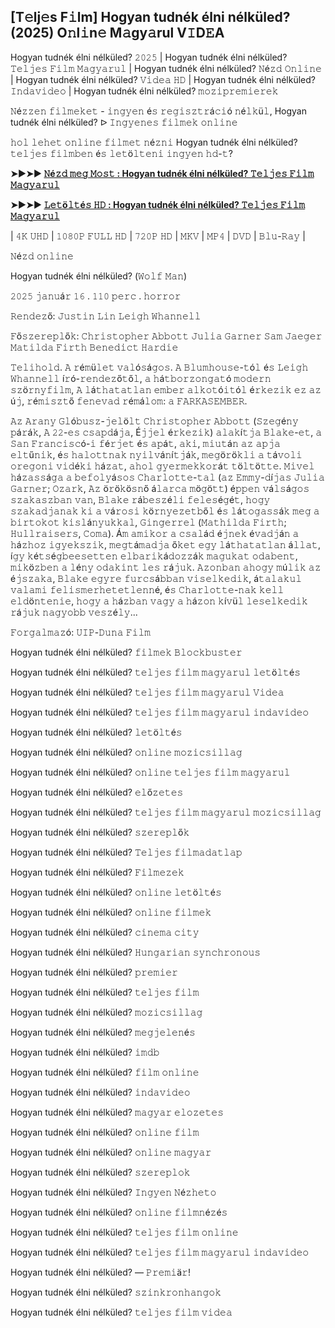 ## [T𝚎lj𝚎s F𝚒lm] Hogyan tudnék élni nélküled? (2025) O𝚗l𝚒n𝚎 M𝚊gy𝚊rul V𝙸D𝙴A

Hogyan tudnék élni nélküled? 𝟸𝟶𝟸𝟻 | Hogyan tudnék élni nélküled? 𝚃𝚎𝚕𝚓𝚎𝚜 𝙵𝚒𝚕𝚖 𝙼𝚊𝚐𝚢𝚊𝚛𝚞𝚕 | Hogyan tudnék élni nélküled? 𝙽é𝚣𝚍 𝙾𝚗𝚕𝚒𝚗𝚎 | Hogyan tudnék élni nélküled? 𝚅𝚒𝚍𝚎𝚊 𝙷𝙳 | Hogyan tudnék élni nélküled? 𝙸𝚗𝚍𝚊𝚟𝚒𝚍𝚎𝚘 | Hogyan tudnék élni nélküled? 𝚖𝚘𝚣𝚒𝚙𝚛𝚎𝚖𝚒𝚎𝚛𝚎𝚔

𝙽é𝚣𝚣𝚎𝚗 𝚏𝚒𝚕𝚖𝚎𝚔𝚎𝚝 - 𝚒𝚗𝚐𝚢𝚎𝚗 é𝚜 𝚛𝚎𝚐𝚒𝚜𝚣𝚝𝚛á𝚌𝚒ó 𝚗é𝚕𝚔ü𝚕, Hogyan tudnék élni nélküled? ᐅ 𝙸𝚗𝚐𝚢𝚎𝚗𝚎𝚜 𝚏𝚒𝚕𝚖𝚎𝚔 𝚘𝚗𝚕𝚒𝚗𝚎

𝚑𝚘𝚕 𝚕𝚎𝚑𝚎𝚝 𝚘𝚗𝚕𝚒𝚗𝚎 𝚏𝚒𝚕𝚖𝚎𝚝 𝚗é𝚣𝚗𝚒 Hogyan tudnék élni nélküled? 𝚝𝚎𝚕𝚓𝚎𝚜 𝚏𝚒𝚕𝚖𝚋𝚎𝚗 é𝚜 𝚕𝚎𝚝ö𝚕𝚝𝚎𝚗𝚒 𝚒𝚗𝚐𝚢𝚎𝚗 𝚑𝚍-𝚝?

**➤►➤► [𝙽é𝚣𝚍 𝚖𝚎𝚐 𝙼𝚘𝚜𝚝 : Hogyan tudnék élni nélküled? 𝚃𝚎𝚕𝚓𝚎𝚜 𝙵𝚒𝚕𝚖 𝙼𝚊𝚐𝚢𝚊𝚛𝚞𝚕](https://t.co/ER7HkMcZjj)**

**➤►➤► [𝙻𝚎𝚝ö𝚕𝚝é𝚜 𝙷𝙳 : Hogyan tudnék élni nélküled? 𝚃𝚎𝚕𝚓𝚎𝚜 𝙵𝚒𝚕𝚖 𝙼𝚊𝚐𝚢𝚊𝚛𝚞𝚕](https://t.co/ER7HkMcZjj)**

| 𝟺𝙺 𝚄𝙷𝙳 | 𝟷𝟶𝟾𝟶𝙿 𝙵𝚄𝙻𝙻 𝙷𝙳 | 𝟽𝟸𝟶𝙿 𝙷𝙳 | 𝙼𝙺𝚅 | 𝙼𝙿𝟺 | 𝙳𝚅𝙳 | 𝙱𝚕𝚞-𝚁𝚊𝚢 |

𝙽é𝚣𝚍 𝚘𝚗𝚕𝚒𝚗𝚎

Hogyan tudnék élni nélküled? (𝚆𝚘𝚕𝚏 𝙼𝚊𝚗)

𝟸𝟶𝟸𝟻 𝚓𝚊𝚗𝚞á𝚛 𝟷𝟼 . 𝟷𝟷𝟶 𝚙𝚎𝚛𝚌 . 𝚑𝚘𝚛𝚛𝚘𝚛

𝚁𝚎𝚗𝚍𝚎𝚣ő: 𝙹𝚞𝚜𝚝𝚒𝚗 𝙻𝚒𝚗 𝙻𝚎𝚒𝚐𝚑 𝚆𝚑𝚊𝚗𝚗𝚎𝚕𝚕

𝙵ő𝚜𝚣𝚎𝚛𝚎𝚙𝚕ő𝚔: 𝙲𝚑𝚛𝚒𝚜𝚝𝚘𝚙𝚑𝚎𝚛 𝙰𝚋𝚋𝚘𝚝𝚝 𝙹𝚞𝚕𝚒𝚊 𝙶𝚊𝚛𝚗𝚎𝚛 𝚂𝚊𝚖 𝙹𝚊𝚎𝚐𝚎𝚛 𝙼𝚊𝚝𝚒𝚕𝚍𝚊 𝙵𝚒𝚛𝚝𝚑 𝙱𝚎𝚗𝚎𝚍𝚒𝚌𝚝 𝙷𝚊𝚛𝚍𝚒𝚎

𝚃𝚎𝚕𝚒𝚑𝚘𝚕𝚍. 𝙰 𝚛é𝚖ü𝚕𝚎𝚝 𝚟𝚊𝚕ó𝚜á𝚐𝚘𝚜. 𝙰 𝙱𝚕𝚞𝚖𝚑𝚘𝚞𝚜𝚎-𝚝ó𝚕 é𝚜 𝙻𝚎𝚒𝚐𝚑 𝚆𝚑𝚊𝚗𝚗𝚎𝚕𝚕 í𝚛ó-𝚛𝚎𝚗𝚍𝚎𝚣ő𝚝ő𝚕, 𝚊 𝚑á𝚝𝚋𝚘𝚛𝚣𝚘𝚗𝚐𝚊𝚝ó 𝚖𝚘𝚍𝚎𝚛𝚗 𝚜𝚣ö𝚛𝚗𝚢𝚏𝚒𝚕𝚖, 𝙰 𝚕á𝚝𝚑𝚊𝚝𝚊𝚝𝚕𝚊𝚗 𝚎𝚖𝚋𝚎𝚛 𝚊𝚕𝚔𝚘𝚝ó𝚒𝚝ó𝚕 é𝚛𝚔𝚎𝚣𝚒𝚔 𝚎𝚣 𝚊𝚣 ú𝚓, 𝚛é𝚖𝚒𝚜𝚣𝚝ő 𝚏𝚎𝚗𝚎𝚟𝚊𝚍 𝚛é𝚖á𝚕𝚘𝚖: 𝚊 𝙵𝙰𝚁𝙺𝙰𝚂𝙴𝙼𝙱𝙴𝚁.

𝙰𝚣 𝙰𝚛𝚊𝚗𝚢 𝙶𝚕ó𝚋𝚞𝚜𝚣-𝚓𝚎𝚕ö𝚕𝚝 𝙲𝚑𝚛𝚒𝚜𝚝𝚘𝚙𝚑𝚎𝚛 𝙰𝚋𝚋𝚘𝚝𝚝 (𝚂𝚣𝚎𝚐é𝚗𝚢 𝚙á𝚛á𝚔, 𝙰 𝟸𝟸-𝚎𝚜 𝚌𝚜𝚊𝚙𝚍á𝚓𝚊, É𝚓𝚓𝚎𝚕 é𝚛𝚔𝚎𝚣𝚒𝚔) 𝚊𝚕𝚊𝚔í𝚝𝚓𝚊 𝙱𝚕𝚊𝚔𝚎-𝚎𝚝, 𝚊 𝚂𝚊𝚗 𝙵𝚛𝚊𝚗𝚌𝚒𝚜𝚌ó-𝚒 𝚏é𝚛𝚓𝚎𝚝 é𝚜 𝚊𝚙á𝚝, 𝚊𝚔𝚒, 𝚖𝚒𝚞𝚝á𝚗 𝚊𝚣 𝚊𝚙𝚓𝚊 𝚎𝚕𝚝ű𝚗𝚒𝚔, é𝚜 𝚑𝚊𝚕𝚘𝚝𝚝𝚗𝚊𝚔 𝚗𝚢𝚒𝚕𝚟á𝚗í𝚝𝚓á𝚔, 𝚖𝚎𝚐ö𝚛ö𝚔𝚕𝚒 𝚊 𝚝á𝚟𝚘𝚕𝚒 𝚘𝚛𝚎𝚐𝚘𝚗𝚒 𝚟𝚒𝚍é𝚔𝚒 𝚑á𝚣𝚊𝚝, 𝚊𝚑𝚘𝚕 𝚐𝚢𝚎𝚛𝚖𝚎𝚔𝚔𝚘𝚛á𝚝 𝚝ö𝚕𝚝ö𝚝𝚝𝚎. 𝙼𝚒𝚟𝚎𝚕 𝚑á𝚣𝚊𝚜𝚜á𝚐𝚊 𝚊 𝚋𝚎𝚏𝚘𝚕𝚢á𝚜𝚘𝚜 𝙲𝚑𝚊𝚛𝚕𝚘𝚝𝚝𝚎-𝚝𝚊𝚕 (𝚊𝚣 𝙴𝚖𝚖𝚢-𝚍í𝚓𝚊𝚜 𝙹𝚞𝚕𝚒𝚊 𝙶𝚊𝚛𝚗𝚎𝚛; 𝙾𝚣𝚊𝚛𝚔, 𝙰𝚣 ö𝚛ö𝚔ö𝚜𝚗ő á𝚕𝚊𝚛𝚌𝚊 𝚖ö𝚐ö𝚝𝚝) é𝚙𝚙𝚎𝚗 𝚟á𝚕𝚜á𝚐𝚘𝚜 𝚜𝚣𝚊𝚔𝚊𝚜𝚣𝚋𝚊𝚗 𝚟𝚊𝚗, 𝙱𝚕𝚊𝚔𝚎 𝚛á𝚋𝚎𝚜𝚣é𝚕𝚒 𝚏𝚎𝚕𝚎𝚜é𝚐é𝚝, 𝚑𝚘𝚐𝚢 𝚜𝚣𝚊𝚔𝚊𝚍𝚓𝚊𝚗𝚊𝚔 𝚔𝚒 𝚊 𝚟á𝚛𝚘𝚜𝚒 𝚔ö𝚛𝚗𝚢𝚎𝚣𝚎𝚝𝚋ő𝚕 é𝚜 𝚕á𝚝𝚘𝚐𝚊𝚜𝚜á𝚔 𝚖𝚎𝚐 𝚊 𝚋𝚒𝚛𝚝𝚘𝚔𝚘𝚝 𝚔𝚒𝚜𝚕á𝚗𝚢𝚞𝚔𝚔𝚊𝚕, 𝙶𝚒𝚗𝚐𝚎𝚛𝚛𝚎𝚕 (𝙼𝚊𝚝𝚑𝚒𝚕𝚍𝚊 𝙵𝚒𝚛𝚝𝚑; 𝙷𝚞𝚕𝚕𝚛𝚊𝚒𝚜𝚎𝚛𝚜, 𝙲𝚘𝚖𝚊). Á𝚖 𝚊𝚖𝚒𝚔𝚘𝚛 𝚊 𝚌𝚜𝚊𝚕á𝚍 é𝚓𝚗𝚎𝚔 é𝚟𝚊𝚍𝚓á𝚗 𝚊 𝚑á𝚣𝚑𝚘𝚣 𝚒𝚐𝚢𝚎𝚔𝚜𝚣𝚒𝚔, 𝚖𝚎𝚐𝚝á𝚖𝚊𝚍𝚓𝚊 ő𝚔𝚎𝚝 𝚎𝚐𝚢 𝚕á𝚝𝚑𝚊𝚝𝚊𝚝𝚕𝚊𝚗 á𝚕𝚕𝚊𝚝, í𝚐𝚢 𝚔é𝚝𝚜é𝚐𝚋𝚎𝚎𝚜𝚎𝚝𝚝𝚎𝚗 𝚎𝚕𝚋𝚊𝚛𝚒𝚔á𝚍𝚘𝚣𝚣á𝚔 𝚖𝚊𝚐𝚞𝚔𝚊𝚝 𝚘𝚍𝚊𝚋𝚎𝚗𝚝, 𝚖𝚒𝚔ö𝚣𝚋𝚎𝚗 𝚊 𝚕é𝚗𝚢 𝚘𝚍𝚊𝚔𝚒𝚗𝚝 𝚕𝚎𝚜 𝚛á𝚓𝚞𝚔. 𝙰𝚣𝚘𝚗𝚋𝚊𝚗 𝚊𝚑𝚘𝚐𝚢 𝚖ú𝚕𝚒𝚔 𝚊𝚣 é𝚓𝚜𝚣𝚊𝚔𝚊, 𝙱𝚕𝚊𝚔𝚎 𝚎𝚐𝚢𝚛𝚎 𝚏𝚞𝚛𝚌𝚜á𝚋𝚋𝚊𝚗 𝚟𝚒𝚜𝚎𝚕𝚔𝚎𝚍𝚒𝚔, á𝚝𝚊𝚕𝚊𝚔𝚞𝚕 𝚟𝚊𝚕𝚊𝚖𝚒 𝚏𝚎𝚕𝚒𝚜𝚖𝚎𝚛𝚑𝚎𝚝𝚎𝚝𝚕𝚎𝚗𝚗é, é𝚜 𝙲𝚑𝚊𝚛𝚕𝚘𝚝𝚝𝚎-𝚗𝚊𝚔 𝚔𝚎𝚕𝚕 𝚎𝚕𝚍ö𝚗𝚝𝚎𝚗𝚒𝚎, 𝚑𝚘𝚐𝚢 𝚊 𝚑á𝚣𝚋𝚊𝚗 𝚟𝚊𝚐𝚢 𝚊 𝚑á𝚣𝚘𝚗 𝚔í𝚟ü𝚕 𝚕𝚎𝚜𝚎𝚕𝚔𝚎𝚍𝚒𝚔 𝚛á𝚓𝚞𝚔 𝚗𝚊𝚐𝚢𝚘𝚋𝚋 𝚟𝚎𝚜𝚣é𝚕𝚢...

𝙵𝚘𝚛𝚐𝚊𝚕𝚖𝚊𝚣ó: 𝚄𝙸𝙿-𝙳𝚞𝚗𝚊 𝙵𝚒𝚕𝚖

Hogyan tudnék élni nélküled? 𝚏𝚒𝚕𝚖𝚎𝚔 𝙱𝚕𝚘𝚌𝚔𝚋𝚞𝚜𝚝𝚎𝚛

Hogyan tudnék élni nélküled? 𝚝𝚎𝚕𝚓𝚎𝚜 𝚏𝚒𝚕𝚖 𝚖𝚊𝚐𝚢𝚊𝚛𝚞𝚕 𝚕𝚎𝚝ö𝚕𝚝é𝚜

Hogyan tudnék élni nélküled? 𝚝𝚎𝚕𝚓𝚎𝚜 𝚏𝚒𝚕𝚖 𝚖𝚊𝚐𝚢𝚊𝚛𝚞𝚕 𝚅𝚒𝚍𝚎𝚊

Hogyan tudnék élni nélküled? 𝚝𝚎𝚕𝚓𝚎𝚜 𝚏𝚒𝚕𝚖 𝚖𝚊𝚐𝚢𝚊𝚛𝚞𝚕 𝚒𝚗𝚍𝚊𝚟𝚒𝚍𝚎𝚘

Hogyan tudnék élni nélküled? 𝚕𝚎𝚝ö𝚕𝚝é𝚜

Hogyan tudnék élni nélküled? 𝚘𝚗𝚕𝚒𝚗𝚎 𝚖𝚘𝚣𝚒𝚌𝚜𝚒𝚕𝚕𝚊𝚐

Hogyan tudnék élni nélküled? 𝚘𝚗𝚕𝚒𝚗𝚎 𝚝𝚎𝚕𝚓𝚎𝚜 𝚏𝚒𝚕𝚖 𝚖𝚊𝚐𝚢𝚊𝚛𝚞𝚕

Hogyan tudnék élni nélküled? 𝚎𝚕ő𝚣𝚎𝚝𝚎𝚜

Hogyan tudnék élni nélküled? 𝚝𝚎𝚕𝚓𝚎𝚜 𝚏𝚒𝚕𝚖 𝚖𝚊𝚐𝚢𝚊𝚛𝚞𝚕 𝚖𝚘𝚣𝚒𝚌𝚜𝚒𝚕𝚕𝚊𝚐

Hogyan tudnék élni nélküled? 𝚜𝚣𝚎𝚛𝚎𝚙𝚕ő𝚔

Hogyan tudnék élni nélküled? 𝚃𝚎𝚕𝚓𝚎𝚜 𝚏𝚒𝚕𝚖𝚊𝚍𝚊𝚝𝚕𝚊𝚙

Hogyan tudnék élni nélküled? 𝙵𝚒𝚕𝚖𝚎𝚣𝚎𝚔

Hogyan tudnék élni nélküled? 𝚘𝚗𝚕𝚒𝚗𝚎 𝚕𝚎𝚝ö𝚕𝚝é𝚜

Hogyan tudnék élni nélküled? 𝚘𝚗𝚕𝚒𝚗𝚎 𝚏𝚒𝚕𝚖𝚎𝚔

Hogyan tudnék élni nélküled? 𝚌𝚒𝚗𝚎𝚖𝚊 𝚌𝚒𝚝𝚢

Hogyan tudnék élni nélküled? 𝙷𝚞𝚗𝚐𝚊𝚛𝚒𝚊𝚗 𝚜𝚢𝚗𝚌𝚑𝚛𝚘𝚗𝚘𝚞𝚜

Hogyan tudnék élni nélküled? 𝚙𝚛𝚎𝚖𝚒𝚎𝚛

Hogyan tudnék élni nélküled? 𝚝𝚎𝚕𝚓𝚎𝚜 𝚏𝚒𝚕𝚖

Hogyan tudnék élni nélküled? 𝚖𝚘𝚣𝚒𝚌𝚜𝚒𝚕𝚕𝚊𝚐

Hogyan tudnék élni nélküled? 𝚖𝚎𝚐𝚓𝚎𝚕𝚎𝚗é𝚜

Hogyan tudnék élni nélküled? 𝚒𝚖𝚍𝚋

Hogyan tudnék élni nélküled? 𝚏𝚒𝚕𝚖 𝚘𝚗𝚕𝚒𝚗𝚎

Hogyan tudnék élni nélküled? 𝚒𝚗𝚍𝚊𝚟𝚒𝚍𝚎𝚘

Hogyan tudnék élni nélküled? 𝚖𝚊𝚐𝚢𝚊𝚛 𝚎𝚕𝚘𝚣𝚎𝚝𝚎𝚜

Hogyan tudnék élni nélküled? 𝚘𝚗𝚕𝚒𝚗𝚎 𝚏𝚒𝚕𝚖

Hogyan tudnék élni nélküled? 𝚘𝚗𝚕𝚒𝚗𝚎 𝚖𝚊𝚐𝚢𝚊𝚛

Hogyan tudnék élni nélküled? 𝚜𝚣𝚎𝚛𝚎𝚙𝚕𝚘𝚔

Hogyan tudnék élni nélküled? 𝙸𝚗𝚐𝚢𝚎𝚗 𝙽é𝚣𝚑𝚎𝚝𝚘

Hogyan tudnék élni nélküled? 𝚘𝚗𝚕𝚒𝚗𝚎 𝚏𝚒𝚕𝚖𝚗é𝚣é𝚜

Hogyan tudnék élni nélküled? 𝚝𝚎𝚕𝚓𝚎𝚜 𝚏𝚒𝚕𝚖 𝚘𝚗𝚕𝚒𝚗𝚎

Hogyan tudnék élni nélküled? 𝚝𝚎𝚕𝚓𝚎𝚜 𝚏𝚒𝚕𝚖 𝚖𝚊𝚐𝚢𝚊𝚛𝚞𝚕 𝚒𝚗𝚍𝚊𝚟𝚒𝚍𝚎𝚘

Hogyan tudnék élni nélküled? — 𝙿𝚛𝚎𝚖𝚒ä𝚛!

Hogyan tudnék élni nélküled? 𝚜𝚣𝚒𝚗𝚔𝚛𝚘𝚗𝚑𝚊𝚗𝚐𝚘𝚔

Hogyan tudnék élni nélküled? 𝚝𝚎𝚕𝚓𝚎𝚜 𝚏𝚒𝚕𝚖 𝚟𝚒𝚍𝚎𝚊
